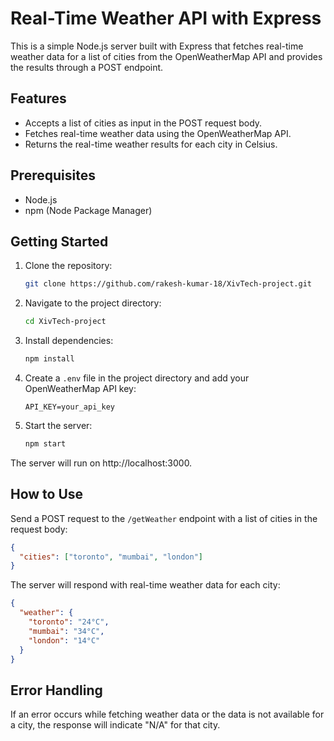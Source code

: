 # Real-Time Weather API with Express

This is a simple Node.js server built with Express that fetches real-time weather data for a list of cities from the OpenWeatherMap API and provides the results through a POST endpoint.

## Features

- Accepts a list of cities as input in the POST request body.
- Fetches real-time weather data using the OpenWeatherMap API.
- Returns the real-time weather results for each city in Celsius.

## Prerequisites

- Node.js
- npm (Node Package Manager)

## Getting Started

1. Clone the repository:

   ```bash
   git clone https://github.com/rakesh-kumar-18/XivTech-project.git
   ```
   
2. Navigate to the project directory:

   ```bash
   cd XivTech-project
   ```
   
3. Install dependencies:

   ```bash
   npm install
   ```
   
4. Create a `.env` file in the project directory and add your OpenWeatherMap API key:

   ```plaintext
   API_KEY=your_api_key
   ```
   
5. Start the server:

   ```bash
   npm start
   ```
   
The server will run on http://localhost:3000.

## How to Use

Send a POST request to the `/getWeather` endpoint with a list of cities in the request body:

  ```json
  {
    "cities": ["toronto", "mumbai", "london"]
  }
  ```

The server will respond with real-time weather data for each city:

  ```json
  {
    "weather": {
      "toronto": "24°C",
      "mumbai": "34°C",
      "london": "14°C"
    }
  }
  ```

## Error Handling

If an error occurs while fetching weather data or the data is not available for a city, the response will indicate "N/A" for that city.
